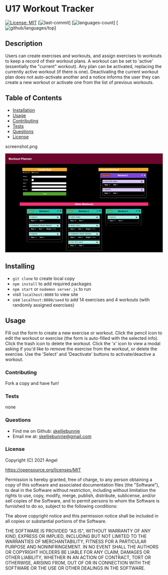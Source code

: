 # U17 Workout Tracker
[![License: MIT](https://img.shields.io/badge/License-MIT-yellow.svg)](https://opensource.org/licenses/MIT)
[![last-commit](https://img.shields.io/github/last-commit/skelliebunnie/uw-u17-workout-tracker)]
[![languages-count](https://img.shields.io/github/languages/count/skelliebunnie/uw-u17-workout-tracker)]
[![github/languages/top](https://img.shields.io/github/languages/top/skelliebunnie/uw-u17-workout-tracker)]

## Description
Users can create exercises and workouts, and assign exercises to workouts to keep a record of their workout plans. A workout can be set to 'active' (essentially the "current" workout). Any plan can be activated, replacing the currently active workout (if there is one). Deactivating the current workout plan does not auto-activate another and a notice informs the user they can create a new workout or activate one from the list of previous workouts.

## Table of Contents
* [Installation](#Installation)
* [Usage](#Usage)
* [Contributing](#Contributing)
* [Tests](#Tests)
* [Questions](#Questions)
* [License](#License)

screenshot.png

![Screenshot](screenshot.png)
## Installing
- ```git clone``` to create local copy
- ```npm install``` to add required packages
- ```npm start``` or ```nodemon server.js``` to run
- visit ```localhost:8080``` to view site
- use ```localhost:8080/seed``` to add 14 exercises and 4 workouts (with randomly assigned exercises)

## Usage
Fill out the form to create a new exercise or workout. Click the pencil icon to edit the workout or exercise (the form is auto-filled with the selected info). Click the trash icon to delete the workout. Click the 'x' icon to view a modal asking if you'd like to remove the exercise from the workout, or delete the exercise. Use the 'Select' and 'Deactivate' buttons to activate/deactive a workout.

### Contributing
Fork a copy and have fun!

### Tests
none

### Questions
- Find me on Github: [skelliebunnie](https://github.com/skelliebunnie)
- Email me at: skelliebunnie@gmail.com

### License
Copyright (C) 2021 Angel

https://opensource.org/licenses/MIT

Permission is hereby granted, free of charge, to any person obtaining a copy of this software and associated documentation files (the "Software"), to deal in the Software without restriction, including without limitation the rights to use, copy, modify, merge, publish, distribute, sublicense, and/or sell copies of the Software, and to permit persons to whom the Software is furnished to do so, subject to the following conditions:

The above copyright notice and this permission notice shall be included in all copies or substantial portions of the Software.

THE SOFTWARE IS PROVIDED "AS IS", WITHOUT WARRANTY OF ANY KIND, EXPRESS OR IMPLIED, INCLUDING BUT NOT LIMITED TO THE WARRANTIES OF MERCHANTABILITY, FITNESS FOR A PARTICULAR PURPOSE AND NONINFRINGEMENT. IN NO EVENT SHALL THE AUTHORS OR COPYRIGHT HOLDERS BE LIABLE FOR ANY CLAIM, DAMAGES OR OTHER LIABILITY, WHETHER IN AN ACTION OF CONTRACT, TORT OR OTHERWISE, ARISING FROM, OUT OF OR IN CONNECTION WITH THE SOFTWARE OR THE USE OR OTHER DEALINGS IN THE SOFTWARE.
